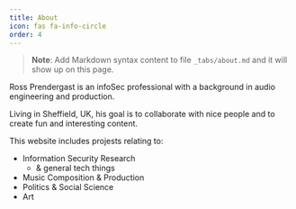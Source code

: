 ```yaml
---
title: About
icon: fas fa-info-circle
order: 4
---
```



> **Note**: Add Markdown syntax content to file `_tabs/about.md` and it will show up on this page.

Ross Prendergast is an infoSec professional with a background in audio engineering and production. 

Living in Sheffield, UK, his goal is to collaborate with nice people and to create fun and interesting content.

This website includes projests relating to:

- Information Security Research 
  - & general tech things
- Music Composition & Production
- Politics & Social Science
- Art